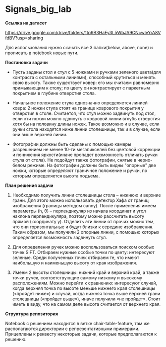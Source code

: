 # Signals_big_lab

**Ссылка на датасет**

https://drive.google.com/drive/folders/1tp9B3HaFy3L5WbJA9CNcwIeYrA8VfdBV?usp=sharing

Для использования нужно скачать все 3 папки(below, above, none) и прописать в notebook новые пути.

**Постановка задачи**
* Пусть заданы стол и стул с 5 ножками и ручками зеленого цвета(для контраста с остальными линиями), способный крутиться и менять свою высоту.
Также существует ковер: его мы считаем равномерно примыкающим к столу; по цвету он контрастирует с паркетным покрытием в глубине отверстия стола.
 
* Начальное положение стула однозначно определяется линией ковра: 2 ножки стула стоят на границе коврового покрытия у отверстия в столе.
Считается, что стул можно задвинуть под стол, если эти ножки можно сдвинуть с ковровой линии вглубь отверстия хотя бы на половину длины ножек. Такое возможно и в случае, если ручки стола находятся ниже линии столешницы, так и в случае, если они выше верхней линии. 
 
* Фотографии должны быть сделаны с помощью камеры разрешением не менее 10-ти мегапикселей без цветовой коррекции и понижения яркости(иначе пропадет возможность отличать ручки стула от стола). Не подойдут также фотографии, снятые в черно-белом режиме. На фотографии должны быть видны "опорные" две ножки, которые определяют граничное положение и ручки, по которым определяется высота подъема.

**План решения задачи**
1. Необходимо получить линии столешницы стола – нижнюю и верхние грани. Для этого 
можно использовать детектор Хафа от границ изображения (границы методом canny). 
После применения имеем параметры (h, θ) – перпендикуляр из начала координат и угол 
наклона перпендикуляра, поэтому можно рассчитать высоту прямой (координату y).
Отделить эти линии от прочих можно тем, что они горизонтальные и будут близки к 
середине изображения.
Таким образом, мы получили 2 опорные линии, с помощью которых определяется 
возможность задвинуть стул.

2.  Для определения ручек можно воспользоваться поиском особых точек SIFT. 
Отбираем нужные особые точки по цвету: интересуют зеленые.
Среди полученных точек отбираем те, что имеют наибольшую и наименьшую высоту от 
края изображения.

3. Имеем 2 высоты столешницы: нижний край и верхний край, а также точки ручек, 
соответствующие самому низкому и высокому расположениям.
Можно перейти к сравнению: интересуют случай, когда верхняя точка по высоте меньше
нижнего края столешницы («пройдет ниже») и случай, когда нижняя точка выше верхней 
грани столешницы («пройдет выше»), иначе получили «не пройдет».
Стоит иметь в виду, что на самом деле высота считается от верхнего края.

**Структура репозитория**

Notebook с решением находится в ветке chair-table-feature, там же располагаются директории с репрезентативными примерами.
Прицеплены к реквесту некоторые задачи, которые предполагаются к решению.
